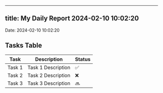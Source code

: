 
---
title: My Daily Report 2024-02-10 10:02:20
---

Date: 2024-02-10 10:02:20

## Tasks Table

| Task | Description | Status |
|------|-------------|--------|
| Task 1 | Task 1 Description | ✅ |
| Task 2 | Task 2 Description | ❌ |
| Task 3 | Task 3 Description | 🔜 |
